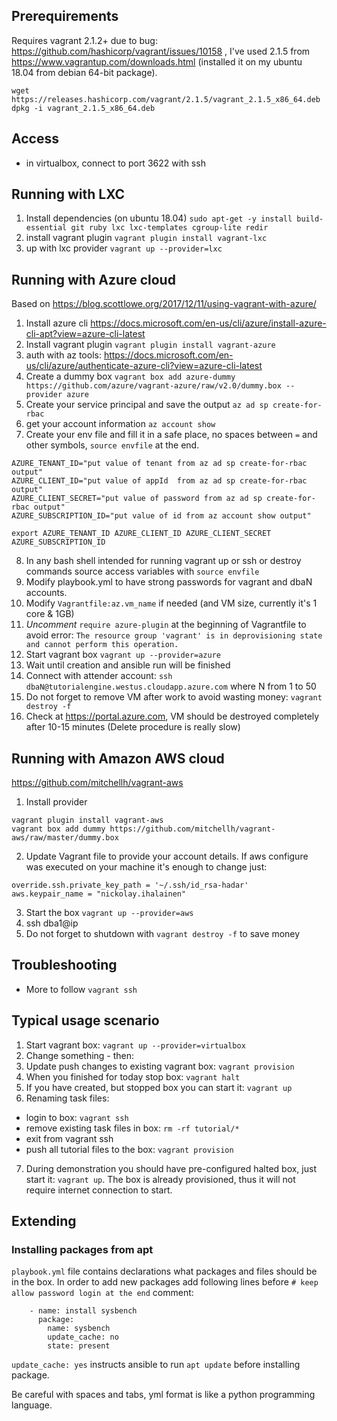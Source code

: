 ## Prerequirements
Requires vagrant 2.1.2+ due to bug: https://github.com/hashicorp/vagrant/issues/10158 , I've used 2.1.5 from https://www.vagrantup.com/downloads.html (installed it on my ubuntu 18.04 from debian 64-bit package).
```
wget https://releases.hashicorp.com/vagrant/2.1.5/vagrant_2.1.5_x86_64.deb
dpkg -i vagrant_2.1.5_x86_64.deb
```

## Access
* in virtualbox, connect to port 3622 with ssh


## Running with LXC
1. Install dependencies (on ubuntu 18.04)
`sudo apt-get -y install build-essential git ruby lxc lxc-templates cgroup-lite redir`
2. install vagrant plugin
`vagrant plugin install vagrant-lxc`
3. up with lxc provider
`vagrant up --provider=lxc`


## Running with Azure cloud
Based on https://blog.scottlowe.org/2017/12/11/using-vagrant-with-azure/
1. Install azure cli https://docs.microsoft.com/en-us/cli/azure/install-azure-cli-apt?view=azure-cli-latest
2. Install vagrant plugin
`vagrant plugin install vagrant-azure`
3. auth with az tools: https://docs.microsoft.com/en-us/cli/azure/authenticate-azure-cli?view=azure-cli-latest
4. Create a dummy box
`vagrant box add azure-dummy https://github.com/azure/vagrant-azure/raw/v2.0/dummy.box --provider azure`
5. Create your service principal and save the output
`az ad sp create-for-rbac`
6. get your account information
`az account show`
7. Create your env file and fill it in a safe place, no spaces between `=` and other symbols, `source envfile` at the end.
```
AZURE_TENANT_ID="put value of tenant from az ad sp create-for-rbac output"
AZURE_CLIENT_ID="put value of appId  from az ad sp create-for-rbac output"
AZURE_CLIENT_SECRET="put value of password from az ad sp create-for-rbac output"
AZURE_SUBSCRIPTION_ID="put value of id from az account show output"

export AZURE_TENANT_ID AZURE_CLIENT_ID AZURE_CLIENT_SECRET AZURE_SUBSCRIPTION_ID
```
8. In any bash shell intended for running vagrant up or ssh or destroy commands source access variables with `source envfile`
9. Modify playbook.yml to have strong passwords for vagrant and dbaN accounts.
10. Modify `Vagrantfile:az.vm_name` if needed (and VM size, currently it's 1 core & 1GB)
11. *Uncomment* `require azure-plugin` at the beginning of Vagrantfile to avoid error:
`The resource group 'vagrant' is in deprovisioning state and cannot perform this operation.`
12. Start vagrant box
`vagrant up --provider=azure`
13. Wait until creation and ansible run will be finished
14. Connect with attender account: `ssh dbaN@tutorialengine.westus.cloudapp.azure.com` where N from 1 to 50
15. Do not forget to remove VM after work to avoid wasting money: `vagrant destroy -f`
16. Check at https://portal.azure.com, VM should be destroyed completely after 10-15 minutes (Delete procedure is really slow)

## Running with Amazon AWS cloud
https://github.com/mitchellh/vagrant-aws
1. Install provider
```
vagrant plugin install vagrant-aws
vagrant box add dummy https://github.com/mitchellh/vagrant-aws/raw/master/dummy.box
```
2. Update Vagrant file to provide your account details. If aws configure was executed on your machine it's enough to change just:
```
override.ssh.private_key_path = '~/.ssh/id_rsa-hadar'
aws.keypair_name = "nickolay.ihalainen"
```
3. Start the box `vagrant up --provider=aws`
4. ssh dba1@ip
5. Do not forget to shutdown with `vagrant destroy -f` to save money


## Troubleshooting
* More to follow
`vagrant ssh`


## Typical usage scenario
1. Start vagrant box: `vagrant up --provider=virtualbox`
2. Change something - then:
3. Update push changes to existing vagrant box: `vagrant provision`
4. When you finished for today stop box: `vagrant halt`
5. If you have created, but stopped box you can start it: `vagrant up`
6. Renaming task files:
  * login to box: `vagrant ssh`
  * remove existing task files in box: `rm -rf tutorial/*`
  * exit from vagrant ssh
  * push all tutorial files to the box: `vagrant provision`
7. During demonstration you should have pre-configured halted box, just start it: `vagrant up`. The box is already provisioned, thus it will not require internet connection to start.

## Extending
### Installing packages from apt
`playbook.yml` file contains declarations what packages and files should be in the box. In order to add new packages add following lines before `# keep allow password login at the end` comment:
```
    - name: install sysbench
      package:
        name: sysbench
        update_cache: no
        state: present
```
`update_cache: yes` instructs ansible to run `apt update` before installing package.

Be careful with spaces and tabs, yml format is like a python programming language.

